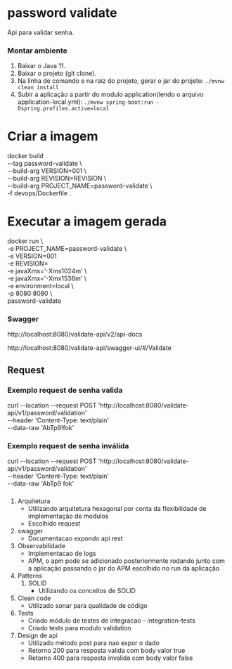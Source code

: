 # password validate

Api para validar senha.

### Montar ambiente

1. Baixar o Java 11.
2. Baixar o projeto (git clone).
3. Na linha de comando e na raiz do projeto, gerar o jar do projeto:
   `./mvnw clean install`
4. Subir a aplicação a partir do modulo application(lendo o arquivo application-local.yml):
   `./mvnw spring-boot:run -Dspring.profiles.active=local`

# Criar a imagem
docker build \
--tag password-validate \        
--build-arg VERSION=001 \         
--build-arg REVISION=REVISION \         
--build-arg PROJECT_NAME=password-validate \     
-f devops/Dockerfile .

# Executar a imagem gerada
docker run \     
-e PROJECT_NAME=password-validate \         
-e VERSION=001 \
-e REVISION= \
-e javaXms='-Xms1024m' \         
-e javaXmx='-Xmx1536m' \      
-e environment=local \         
-p 8080:8080 \     
password-validate

### Swagger
http://localhost:8080/validate-api/v2/api-docs

http://localhost:8080/validate-api/swagger-ui/#/Validate

## Request
### Exemplo request de senha valida
curl --location --request POST 'http://localhost:8080/validate-api/v1/password/validation' \
--header 'Content-Type: text/plain' \
--data-raw 'AbTp9!fok'

### Exemplo request de senha inválida
curl --location --request POST 'http://localhost:8080/validate-api/v1/password/validation' \
--header 'Content-Type: text/plain' \
--data-raw 'AbTp9 fok'

### 
1. Arquitetura
   * Utilizando arquitetura hexagonal por conta da flexibilidade de implementação de modulos
   * Escolhido request 
2. swagger
   * Documentacao expondo api rest
3. Observabilidade 
   * Implementacao de logs
   * APM, o apm pode se adicionado posteriormente rodando junto com a aplicação passando o jar do APM escolhido no run da aplicação
4. Patterns
   1. SOLID
      * Utilizando os conceitos de SOLID
5. Clean code 
   * Utilizado sonar para qualidade de código
6. Tests
   * Criado módulo de testes de integracao - integration-tests
   * Criado tests para modulo validation
7. Design de api
   * Utilizado método post para nao expor o dado
   * Retorno 200 para resposta valida com body valor true
   * Retorno 400 para resposta invalida com body valor false